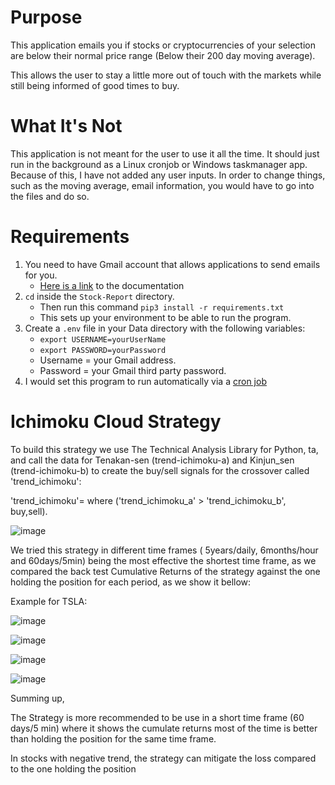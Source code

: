 # Purpose
This application emails you if stocks or cryptocurrencies of your selection are below their normal price range (Below their 200 day moving average).

This allows the user to stay a little more out of touch with the markets while still being informed of good times to buy.

# What It's Not
This application is not meant for the user to use it all the time. It should just run in the background as a Linux cronjob or Windows taskmanager app. Because of this, I have not added any user inputs. In order to change things, such as the moving average, email information, you would have to go into the files and do so.

# Requirements
1. You need to have Gmail account that allows applications to send emails for you.
    - [Here is a link](https://support.google.com/accounts/answer/6010255?hl=en) to the documentation
1. `cd` inside the `Stock-Report` directory.
    - Then run this command `pip3 install -r requirements.txt`
    - This sets up your environment to be able to run the program.
2. Create a `.env` file in your Data directory with the following variables:
    - `export USERNAME=yourUserName`
    - `export PASSWORD=yourPassword`
    - Username = your Gmail address.
    - Password = your Gmail third party password.
3. I would set this program to run automatically via a [cron job](https://phoenixnap.com/kb/set-up-cron-job-linux#:~:text=The%20Cron%20daemon%20is%20a,other%20commands%20to%20run%20automatically.)

# Ichimoku Cloud Strategy

To build this strategy we use The Technical Analysis Library for Python, ta, and call the data for Tenakan-sen (trend-ichimoku-a) and Kinjun_sen (trend-ichimoku-b) to create the buy/sell signals for the crossover called 'trend_ichimoku':

'trend_ichimoku'= where ('trend_ichimoku_a' > 'trend_ichimoku_b', buy,sell).

![image](https://user-images.githubusercontent.com/75185700/121785107-76d5b680-cb7d-11eb-98f6-dcdbd6e0952b.png)

We tried this strategy in different time frames ( 5years/daily, 6months/hour and 60days/5min) being the most effective the shortest time frame, as we compared the back test Cumulative Returns of the strategy against the one holding the position for each period, as we show it bellow: 

Example for TSLA:

![image](https://user-images.githubusercontent.com/75185700/121785458-7dfdc400-cb7f-11eb-966e-4d97e0b9ba02.png)

![image](https://user-images.githubusercontent.com/75185700/121785488-9a016580-cb7f-11eb-85fa-6696c9c49f8f.png)

![image](https://user-images.githubusercontent.com/75185700/121785492-9ff74680-cb7f-11eb-9933-758c038923d0.png)

![image](https://user-images.githubusercontent.com/75185700/121785498-a71e5480-cb7f-11eb-8a72-9ee674b7ffdf.png)

Summing up,

The Strategy is more recommended to be use in a short time frame (60 days/5 min) where it shows the cumulate returns most of the time is better than holding the position for the same time frame.

In stocks with negative trend, the strategy can mitigate the loss compared to the one holding the position
